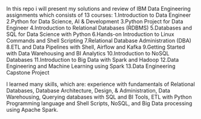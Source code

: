 In this repo i will present my solutions and review of 
IBM Data Engineering assignments which consists of 13 courses:
1.Introduction to Data Engineer
2.Python for Data Science, AI & Development
3.Python Project for Data Engineer
4.Introduction to Relational Databases (RDBMS)
5.Databases and SQL for Data Science with Python
6.Hands-on Introduction to Linux Commands and Shell Scripting
7.Relational Database Administration (DBA)
8.ETL and Data Pipelines with Shell, Airflow and Kafka
9.Getting Started with Data Warehousing and BI Analytics
10.Introduction to NoSQL Databases
11.Introduction to Big Data with Spark and Hadoop
12.Data Engineering and Machine Learning using Spark
13.Data Engineering Capstone Project


I learned many skills, which are: experience with fundamentals of Relational Databases,
Database Architecture, Design, & Administration, Data Warehousing,
Querying databases with SQL and BI Tools, ETL with Python
Programming language and Shell Scripts, NoSQL, and Big Data
processing using Apache Spark.